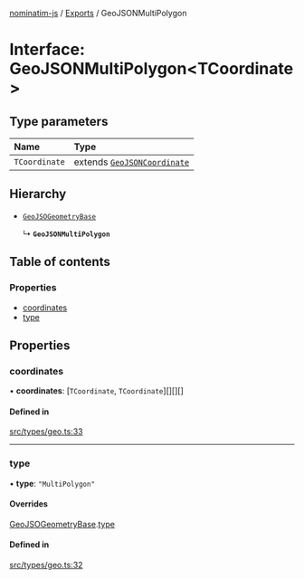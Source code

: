 [nominatim-js](../README.md) / [Exports](../modules.md) / GeoJSONMultiPolygon

# Interface: GeoJSONMultiPolygon<TCoordinate\>

## Type parameters

| Name | Type |
| :------ | :------ |
| `TCoordinate` | extends [`GeoJSONCoordinate`](../modules.md#geojsoncoordinate) |

## Hierarchy

- [`GeoJSOGeometryBase`](GeoJSOGeometryBase.md)

  ↳ **`GeoJSONMultiPolygon`**

## Table of contents

### Properties

- [coordinates](GeoJSONMultiPolygon.md#coordinates)
- [type](GeoJSONMultiPolygon.md#type)

## Properties

### coordinates

• **coordinates**: [`TCoordinate`, `TCoordinate`][][][]

#### Defined in

[src/types/geo.ts:33](https://github.com/blksnk/nominatim-js/blob/2f25718/src/types/geo.ts#L33)

___

### type

• **type**: ``"MultiPolygon"``

#### Overrides

[GeoJSOGeometryBase](GeoJSOGeometryBase.md).[type](GeoJSOGeometryBase.md#type)

#### Defined in

[src/types/geo.ts:32](https://github.com/blksnk/nominatim-js/blob/2f25718/src/types/geo.ts#L32)

